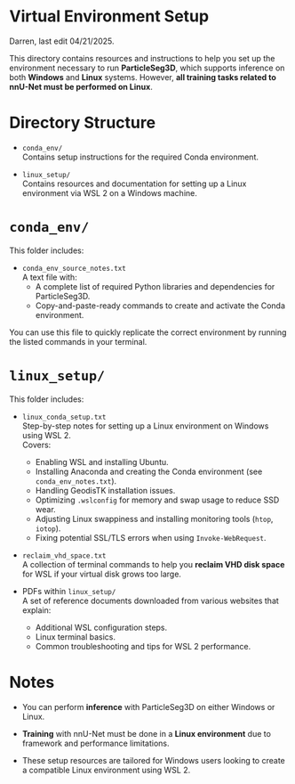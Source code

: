 # Virtual Environment Setup
Darren, last edit 04/21/2025.

This directory contains resources and instructions to help you set up the environment necessary to run **ParticleSeg3D**, which supports inference on both **Windows** and **Linux** systems. However, **all training tasks related to nnU-Net must be performed on Linux**.

# Directory Structure
- `conda_env/`  
  Contains setup instructions for the required Conda environment.

- `linux_setup/`  
  Contains resources and documentation for setting up a Linux environment via WSL 2 on a Windows machine.

# `conda_env/`
This folder includes:

- `conda_env_source_notes.txt`  
  A text file with:
  - A complete list of required Python libraries and dependencies for ParticleSeg3D.
  - Copy-and-paste-ready commands to create and activate the Conda environment.

You can use this file to quickly replicate the correct environment by running the listed commands in your terminal.

# `linux_setup/`
This folder includes:

- `linux_conda_setup.txt`  
  Step-by-step notes for setting up a Linux environment on Windows using WSL 2.  
  Covers:
  - Enabling WSL and installing Ubuntu.
  - Installing Anaconda and creating the Conda environment (see `conda_env_notes.txt`).
  - Handling GeodisTK installation issues.
  - Optimizing `.wslconfig` for memory and swap usage to reduce SSD wear.
  - Adjusting Linux swappiness and installing monitoring tools (`htop`, `iotop`).
  - Fixing potential SSL/TLS errors when using `Invoke-WebRequest`.

- `reclaim_vhd_space.txt`  
  A collection of terminal commands to help you **reclaim VHD disk space** for WSL if your virtual disk grows too large.

- PDFs within `linux_setup/`  
  A set of reference documents downloaded from various websites that explain:
  - Additional WSL configuration steps.
  - Linux terminal basics.
  - Common troubleshooting and tips for WSL 2 performance.

# Notes
- You can perform **inference** with ParticleSeg3D on either Windows or Linux.

- **Training** with nnU-Net must be done in a **Linux environment** due to framework and performance limitations.

- These setup resources are tailored for Windows users looking to create a compatible Linux environment using WSL 2.


